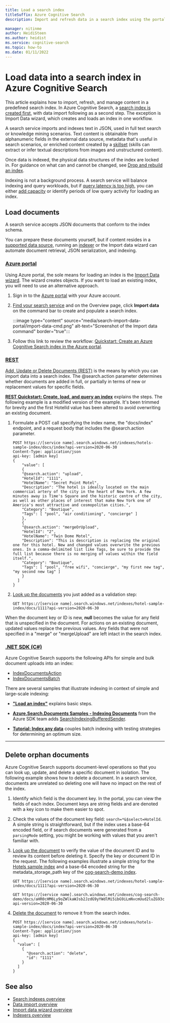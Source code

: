 ```yaml
---
title: Load a search index
titleSuffix: Azure Cognitive Search
description: Import and refresh data in a search index using the portal, REST APIs, or an Azure SDK.

manager: nitinme
author: HeidiSteen
ms.author: heidist
ms.service: cognitive-search
ms.topic: how-to
ms.date: 01/11/2022
---
```


# Load data into a search index in Azure Cognitive Search

This article explains how to import, refresh, and manage content in a predefined search index. In Azure Cognitive Search, a [search index is created first](search-how-to-create-search-index.md), with data import following as a second step. The exception is Import Data wizard, which creates and loads an index in one workflow.

A search service imports and indexes text in JSON, used in full text search or knowledge mining scenarios. Text content is obtainable from alphanumeric fields in the external data source, metadata that's useful in search scenarios, or enriched content created by a [skillset](cognitive-search-working-with-skillsets.md) (skills can extract or infer textual descriptions from images and unstructured content).

Once data is indexed, the physical data structures of the index are locked in. For guidance on what can and cannot be changed, see [Drop and rebuild an index](search-howto-reindex.md).

Indexing is not a background process. A search service will balance indexing and query workloads, but if [query latency is too high](search-performance-analysis.md#impact-of-indexing-on-queries), you can either [add capacity](search-capacity-planning.md#add-or-reduce-replicas-and-partitions) or identify periods of low query activity for loading an index.

## Load documents

A search service accepts JSON documents that conform to the index schema.

You can prepare these documents yourself, but if content resides in a [supported data source](search-indexer-overview.md#supported-data-sources), running an [indexer](search-indexer-overview.md) or the Import data wizard can automate document retrieval, JSON serialization, and indexing.

### [**Azure portal**](#tab/import-portal)

Using Azure portal, the sole means for loading an index is the [Import Data wizard](search-import-data-portal.md). The wizard creates objects. If you want to load an existing index, you will need to use an alternative approach.

1. Sign in to the [Azure portal](https://portal.azure.com/) with your Azure account.

1. [Find your search service](https://ms.portal.azure.com/#blade/HubsExtension/BrowseResourceBlade/resourceType/Microsoft.Storage%2storageAccounts/) and on the Overview page, click **Import data** on the command bar to create and populate a search index.

   :::image type="content" source="media/search-import-data-portal/import-data-cmd.png" alt-text="Screenshot of the Import data command" border="true":::

1. Follow this link to review the workflow: [Quickstart: Create an Azure Cognitive Search index in the Azure portal](search-get-started-portal.md).

### [**REST**](#tab/import-rest)

[Add, Update or Delete Documents (REST)](/rest/api/searchservice/addupdate-or-delete-documents) is the means by which you can import data into a search index. The @search.action parameter determines whether documents are added in full, or partially in terms of new or replacement values for specific fields.

[**REST Quickstart: Create, load, and query an index**](search-get-started-rest.md) explains the steps. The following example is a modified version of the example. It's been trimmed for brevity and the first HotelId value has been altered to avoid overwriting an existing document.

1. Formulate a POST call specifying the index name, the "docs/index" endpoint, and a request body that includes the @search.action parameter.

    ```http
    POST https://[service name].search.windows.net/indexes/hotels-sample-index/docs/index?api-version=2020-06-30
    Content-Type: application/json   
    api-key: [admin key] 
    {
        "value": [
        {
        "@search.action": "upload",
        "HotelId": "1111",
        "HotelName": "Secret Point Motel",
        "Description": "The hotel is ideally located on the main commercial artery of the city in the heart of New York. A few minutes away is Time's Square and the historic centre of the city, as well as other places of interest that make New York one of America's most attractive and cosmopolitan cities.",
        "Category": "Boutique",
        "Tags": [ "pool", "air conditioning", "concierge" ]
        },
        {
        "@search.action": "mergeOrUpload",
        "HotelId": "2",
        "HotelName": "Twin Dome Motel",
        "Description": "This is description is replacing the original one for this hotel. New and changed values overwrite the previous ones. In a comma-delimited list like Tags, be sure to provide the full list because there is no merging of values within the field itself.",
        "Category": "Boutique",
        "Tags": [ "pool", "free wifi", "concierge", "my first new tag", "my second new tag" ]
        }
      ]
    }
    ```

1. [Look up the documents](/rest/api/searchservice/lookup-document) you just added as a validation step:

    ```http
    GET https://[service name].search.windows.net/indexes/hotel-sample-index/docs/1111?api-version=2020-06-30
    ```

When the document key or ID is new, **null** becomes the value for any field that is unspecified in the document. For actions on an existing document, updated values replace the previous values. Any fields that were not specified in a "merge" or "mergeUpload" are left intact in the search index.

### [**.NET SDK (C#)**](#tab/importcsharp)

Azure Cognitive Search supports the following APIs for simple and bulk document uploads into an index:

+ [IndexDocumentsAction](/dotnet/api/azure.search.documents.models.indexdocumentsaction)
+ [IndexDocumentsBatch](/dotnet/api/azure.search.documents.models.indexdocumentsbatch)

There are several samples that illustrate indexing in context of simple and large-scale indexing:

+ [**"Load an index"**](search-howto-dotnet-sdk.md#load-an-index) explains basic steps.

+ [**Azure.Search.Documents Samples - Indexing Documents**](https://github.com/Azure/azure-sdk-for-net/blob/main/sdk/search/Azure.Search.Documents/samples/Sample05_IndexingDocuments.md) from the Azure SDK team adds [SearchIndexingBufferedSender](/dotnet/api/azure.search.documents.searchindexingbufferedsender-1).

+ [**Tutorial: Index any data**](tutorial-optimize-indexing-push-api.md) couples batch indexing with testing strategies for determining an optimum size.

---

## Delete orphan documents

Azure Cognitive Search supports document-level operations so that you can look up, update, and delete a specific document in isolation. The following example shows how to delete a document. In a search service, documents are unrelated so deleting one will have no impact on the rest of the index.

1. Identify which field is the document key. In the portal, you can view the fields of each index. Document keys are string fields and are denoted with a key icon to make them easier to spot.

1. Check the values of the document key field: `search=*&$select=HotelId`. A simple string is straightforward, but if the index uses a base-64 encoded field, or if search documents were generated from a `parsingMode` setting, you might be working with values that you aren't familiar with.

1. [Look up the document](/rest/api/searchservice/lookup-document) to verify the value of the document ID and to review its content before deleting it. Specify the key or document ID in the request. The following examples illustrate a simple string for the [Hotels sample index](search-get-started-portal.md) and a base-64 encoded string for the metadata_storage_path key of the [cog-search-demo index](cognitive-search-tutorial-blob.md).

    ```http
    GET https://[service name].search.windows.net/indexes/hotel-sample-index/docs/1111?api-version=2020-06-30
    ```

    ```http
    GET https://[service name].search.windows.net/indexes/cog-search-demo/docs/aHR0cHM6Ly9oZWlkaWJsb2JzdG9yYWdlMi5ibG9iLmNvcmUud2luZG93cy5uZXQvY29nLXNlYXJjaC1kZW1vL2d1dGhyaWUuanBn0?api-version=2020-06-30
    ```

1. [Delete the document](/rest/api/searchservice/addupdate-or-delete-documents) to remove it from the search index.

    ```http
    POST https://[service name].search.windows.net/indexes/hotels-sample-index/docs/index?api-version=2020-06-30
    Content-Type: application/json   
    api-key: [admin key] 
    {  
      "value": [  
        {  
          "@search.action": "delete",  
          "id": "1111"  
        }  
      ]  
    }
    ```

## See also

+ [Search indexes overview](search-what-is-an-index.md)
+ [Data import overview](search-what-is-data-import.md)
+ [Import data wizard overview](search-import-data-portal.md)
+ [Indexers overview](search-indexer-overview.md)